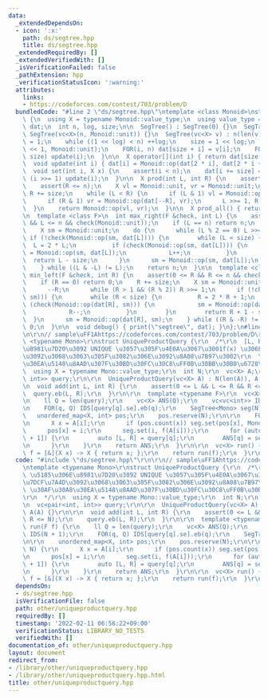 ```yaml
---
data:
  _extendedDependsOn:
  - icon: ':x:'
    path: ds/segtree.hpp
    title: ds/segtree.hpp
  _extendedRequiredBy: []
  _extendedVerifiedWith: []
  _isVerificationFailed: false
  _pathExtension: hpp
  _verificationStatusIcon: ':warning:'
  attributes:
    links:
    - https://codeforces.com/contest/703/problem/D
  bundledCode: "#line 2 \"ds/segtree.hpp\"\ntemplate <class Monoid>\nstruct SegTree\
    \ {\n  using X = typename Monoid::value_type;\n  using value_type = X;\n  vc<X>\
    \ dat;\n  int n, log, size;\n\n  SegTree() : SegTree(0) {}\n  SegTree(int n) :\
    \ SegTree(vc<X>(n, Monoid::unit)) {}\n  SegTree(vc<X> v) : n(len(v)) {\n    log\
    \ = 1;\n    while ((1 << log) < n) ++log;\n    size = 1 << log;\n    dat.assign(size\
    \ << 1, Monoid::unit);\n    FOR(i, n) dat[size + i] = v[i];\n    FOR3_R(i, 1,\
    \ size) update(i);\n  }\n\n  X operator[](int i) { return dat[size + i]; }\n\n\
    \  void update(int i) { dat[i] = Monoid::op(dat[2 * i], dat[2 * i + 1]); }\n\n\
    \  void set(int i, X x) {\n    assert(i < n);\n    dat[i += size] = x;\n    while\
    \ (i >>= 1) update(i);\n  }\n\n  X prod(int L, int R) {\n    assert(L <= R);\n\
    \    assert(R <= n);\n    X vl = Monoid::unit, vr = Monoid::unit;\n    L += size,\
    \ R += size;\n    while (L < R) {\n      if (L & 1) vl = Monoid::op(vl, dat[L++]);\n\
    \      if (R & 1) vr = Monoid::op(dat[--R], vr);\n      L >>= 1, R >>= 1;\n  \
    \  }\n    return Monoid::op(vl, vr);\n  }\n\n  X prod_all() { return dat[1];}\n\
    \n  template <class F>\n  int max_right(F &check, int L) {\n    assert(0 <= L\
    \ && L <= n && check(Monoid::unit));\n    if (L == n) return n;\n    L += size;\n\
    \    X sm = Monoid::unit;\n    do {\n      while (L % 2 == 0) L >>= 1;\n     \
    \ if (!check(Monoid::op(sm, dat[L]))) {\n        while (L < size) {\n        \
    \  L = 2 * L;\n          if (check(Monoid::op(sm, dat[L]))) {\n            sm\
    \ = Monoid::op(sm, dat[L]);\n            L++;\n          }\n        }\n      \
    \  return L - size;\n      }\n      sm = Monoid::op(sm, dat[L]);\n      L++;\n\
    \    } while ((L & -L) != L);\n    return n;\n  }\n\n  template <class F>\n  int\
    \ min_left(F &check, int R) {\n    assert(0 <= R && R <= n && check(Monoid::unit));\n\
    \    if (R == 0) return 0;\n    R += size;\n    X sm = Monoid::unit;\n    do {\n\
    \      --R;\n      while (R > 1 && (R % 2)) R >>= 1;\n      if (!check(Monoid::op(dat[R],\
    \ sm))) {\n        while (R < size) {\n          R = 2 * R + 1;\n          if\
    \ (check(Monoid::op(dat[R], sm))) {\n            sm = Monoid::op(dat[R], sm);\n\
    \            R--;\n          }\n        }\n        return R + 1 - size;\n    \
    \  }\n      sm = Monoid::op(dat[R], sm);\n    } while ((R & -R) != R);\n    return\
    \ 0;\n  }\n\n  void debug() { print(\"segtree\", dat); }\n};\n#line 2 \"other/uniqueproductquery.hpp\"\
    \n\r\n// sample\uFF1Ahttps://codeforces.com/contest/703/problem/D\r\ntemplate\
    \ <typename Mono>\r\nstruct UniqueProductQuery {\r\n  /*\r\n  [L, R) \u5185\u306E\
    \u8981\u7D20\u3092 UNIQUE \u3057\u305F\u4E0A\u3067\u3001f(x) \u306E\u7DCF\u7A4D\
    \u3092\u3068\u3063\u305F\u3082\u306E\u3092\u8A08\u7B97\u3002\r\n  \u30AF\u30A8\
    \u30EA\u5148\u8AAD\u307F\u30BD\u30FC\u30C8\uFF0B\u30BB\u30B0\u6728\r\n  */\r\n\
    \  using X = typename Mono::value_type;\r\n  int N;\r\n  vc<X> A;\r\n  vc<pair<int,\
    \ int>> query;\r\n\r\n  UniqueProductQuery(vc<X> A) : N(len(A)), A(A) {}\r\n\r\
    \n  void add(int L, int R) {\r\n    assert(0 <= L && L <= R && R <= N);\r\n  \
    \  query.eb(L, R);\r\n  }\r\n\r\n  template <typename F>\r\n  vc<X> run(F f) {\r\
    \n    ll Q = len(query);\r\n    vc<X> ANS(Q);\r\n    vc<vc<int>> IDS(N + 1);\r\
    \n    FOR(q, Q) IDS[query[q].se].eb(q);\r\n    SegTree<Mono> seg(N);\r\n\r\n \
    \   unordered_map<X, int> pos;\r\n    pos.reserve(N);\r\n\r\n    FOR(i, N) {\r\
    \n      X x = A[i];\r\n      if (pos.count(x)) seg.set(pos[x], Mono::unit);\r\n\
    \      pos[x] = i;\r\n      seg.set(i, f(A[i]));\r\n      for (auto&& q: IDS[i\
    \ + 1]) {\r\n        auto [L, R] = query[q];\r\n        ANS[q] = seg.prod(L, R);\r\
    \n      }\r\n    }\r\n    return ANS;\r\n  }\r\n\r\n  vc<X> run() {\r\n    auto\
    \ f = [&](X x) -> X { return x; };\r\n    return run(f);\r\n  }\r\n};\n"
  code: "#include \"ds/segtree.hpp\"\r\n\r\n// sample\uFF1Ahttps://codeforces.com/contest/703/problem/D\r\
    \ntemplate <typename Mono>\r\nstruct UniqueProductQuery {\r\n  /*\r\n  [L, R)\
    \ \u5185\u306E\u8981\u7D20\u3092 UNIQUE \u3057\u305F\u4E0A\u3067\u3001f(x) \u306E\
    \u7DCF\u7A4D\u3092\u3068\u3063\u305F\u3082\u306E\u3092\u8A08\u7B97\u3002\r\n \
    \ \u30AF\u30A8\u30EA\u5148\u8AAD\u307F\u30BD\u30FC\u30C8\uFF0B\u30BB\u30B0\u6728\
    \r\n  */\r\n  using X = typename Mono::value_type;\r\n  int N;\r\n  vc<X> A;\r\
    \n  vc<pair<int, int>> query;\r\n\r\n  UniqueProductQuery(vc<X> A) : N(len(A)),\
    \ A(A) {}\r\n\r\n  void add(int L, int R) {\r\n    assert(0 <= L && L <= R &&\
    \ R <= N);\r\n    query.eb(L, R);\r\n  }\r\n\r\n  template <typename F>\r\n  vc<X>\
    \ run(F f) {\r\n    ll Q = len(query);\r\n    vc<X> ANS(Q);\r\n    vc<vc<int>>\
    \ IDS(N + 1);\r\n    FOR(q, Q) IDS[query[q].se].eb(q);\r\n    SegTree<Mono> seg(N);\r\
    \n\r\n    unordered_map<X, int> pos;\r\n    pos.reserve(N);\r\n\r\n    FOR(i,\
    \ N) {\r\n      X x = A[i];\r\n      if (pos.count(x)) seg.set(pos[x], Mono::unit);\r\
    \n      pos[x] = i;\r\n      seg.set(i, f(A[i]));\r\n      for (auto&& q: IDS[i\
    \ + 1]) {\r\n        auto [L, R] = query[q];\r\n        ANS[q] = seg.prod(L, R);\r\
    \n      }\r\n    }\r\n    return ANS;\r\n  }\r\n\r\n  vc<X> run() {\r\n    auto\
    \ f = [&](X x) -> X { return x; };\r\n    return run(f);\r\n  }\r\n};"
  dependsOn:
  - ds/segtree.hpp
  isVerificationFile: false
  path: other/uniqueproductquery.hpp
  requiredBy: []
  timestamp: '2022-02-11 06:56:22+09:00'
  verificationStatus: LIBRARY_NO_TESTS
  verifiedWith: []
documentation_of: other/uniqueproductquery.hpp
layout: document
redirect_from:
- /library/other/uniqueproductquery.hpp
- /library/other/uniqueproductquery.hpp.html
title: other/uniqueproductquery.hpp
---
```

